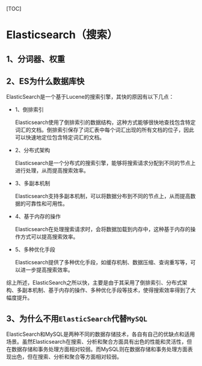 [TOC]

# Elasticsearch（搜索）

## 1、分词器、权重

## 2、ES为什么数据库快

ElasticSearch是一个基于Lucene的搜索引擎，其快的原因有以下几点：

* 1、倒排索引

  Elasticsearch使用了倒排索引的数据结构，这种方式能够很快地查找包含特定词汇的文档。倒排索引保存了词汇表中每个词汇出现的所有文档的位子，因此可以快速地定位包含特定词汇的文档。

* 2、分布式架构

  Elasticsearch是一个分布式的搜索引擎，能够将搜索请求分配到不同的节点上进行处理，从而提高搜索效率。

* 3、多副本机制

  Elasticsearch支持多副本机制，可以将数据分布到不同的节点上，从而提高数据的可靠性和可用性。

* 4、基于内存的操作

  Elasticsearch在处理搜索请求时，会将数据加载到内存中，这种基于内存的操作方式可以提高搜索效率。

* 5、多种优化手段

  Elasticsearch提供了多种优化手段，如缓存机制、数据压缩、查询重写等，可以进一步提高搜索效率。

综上所述，ElasticSearch之所以快，主要是由于其采用了倒排索引、分布式架构、多副本机制、基于内存的操作、多种优化手段等技术，使得搜索效率得到了大幅度提升。

## 3、为什么不用`ElasticSearch`代替`MySQL`

ElasticSearch和MySQL是两种不同的数据存储技术，各自有自己的优缺点和适用场景。虽然Elasticsearch在搜索、分析和聚合方面具有出色的性能和灵活性，但在数据存储和事务处理方面相对较弱。而MySQL则在数据存储和事务处理方面表现出色，但在搜索、分析和聚合等方面相对较弱。